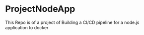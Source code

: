# ProjectNodeApp
 This Repo is of a project of Building a CI/CD pipeline for a node.js application to docker 
